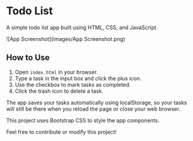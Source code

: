# Todo List
A simple todo list app built using HTML, CSS, and JavaScript.

![App Screenshot](images/App Screenshot.png)

## How to Use
1. Open `index.html` in your browser.
2. Type a task in the input box and click the plus icon.
3. Use the checkbox to mark tasks as completed.
4. Click the trash icon to delete a task.

The app saves your tasks automatically using localStorage, so your tasks will still be there when you reload the page or close your web browser.

This project uses Bootstrap CSS to style the app components.

Feel free to contribute or modify this project!
